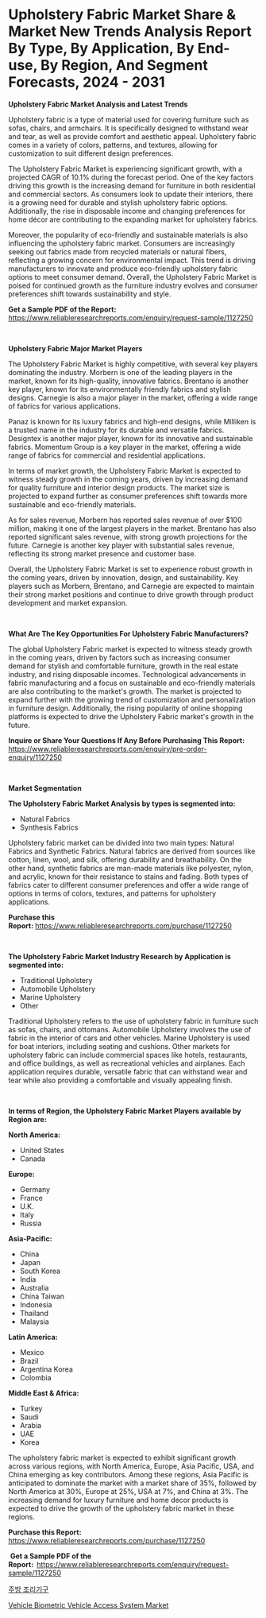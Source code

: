 <p><h1>Upholstery Fabric Market Share & Market New Trends Analysis Report By Type, By Application, By End-use, By Region, And Segment Forecasts, 2024 - 2031</h1></p><p><strong>Upholstery Fabric Market Analysis and Latest Trends</strong></p>
<p><p>Upholstery fabric is a type of material used for covering furniture such as sofas, chairs, and armchairs. It is specifically designed to withstand wear and tear, as well as provide comfort and aesthetic appeal. Upholstery fabric comes in a variety of colors, patterns, and textures, allowing for customization to suit different design preferences.</p><p>The Upholstery Fabric Market is experiencing significant growth, with a projected CAGR of 10.1% during the forecast period. One of the key factors driving this growth is the increasing demand for furniture in both residential and commercial sectors. As consumers look to update their interiors, there is a growing need for durable and stylish upholstery fabric options. Additionally, the rise in disposable income and changing preferences for home décor are contributing to the expanding market for upholstery fabrics.</p><p>Moreover, the popularity of eco-friendly and sustainable materials is also influencing the upholstery fabric market. Consumers are increasingly seeking out fabrics made from recycled materials or natural fibers, reflecting a growing concern for environmental impact. This trend is driving manufacturers to innovate and produce eco-friendly upholstery fabric options to meet consumer demand. Overall, the Upholstery Fabric Market is poised for continued growth as the furniture industry evolves and consumer preferences shift towards sustainability and style.</p></p>
<p><strong>Get a Sample PDF of the Report:&nbsp;</strong> <a href="https://www.reliableresearchreports.com/enquiry/request-sample/1127250">https://www.reliableresearchreports.com/enquiry/request-sample/1127250</a></p>
<p>&nbsp;</p>
<p><strong>Upholstery Fabric Major Market Players</strong></p>
<p><p>The Upholstery Fabric Market is highly competitive, with several key players dominating the industry. Morbern is one of the leading players in the market, known for its high-quality, innovative fabrics. Brentano is another key player, known for its environmentally friendly fabrics and stylish designs. Carnegie is also a major player in the market, offering a wide range of fabrics for various applications.</p><p>Panaz is known for its luxury fabrics and high-end designs, while Milliken is a trusted name in the industry for its durable and versatile fabrics. Designtex is another major player, known for its innovative and sustainable fabrics. Momentum Group is a key player in the market, offering a wide range of fabrics for commercial and residential applications.</p><p>In terms of market growth, the Upholstery Fabric Market is expected to witness steady growth in the coming years, driven by increasing demand for quality furniture and interior design products. The market size is projected to expand further as consumer preferences shift towards more sustainable and eco-friendly materials.</p><p>As for sales revenue, Morbern has reported sales revenue of over $100 million, making it one of the largest players in the market. Brentano has also reported significant sales revenue, with strong growth projections for the future. Carnegie is another key player with substantial sales revenue, reflecting its strong market presence and customer base.</p><p>Overall, the Upholstery Fabric Market is set to experience robust growth in the coming years, driven by innovation, design, and sustainability. Key players such as Morbern, Brentano, and Carnegie are expected to maintain their strong market positions and continue to drive growth through product development and market expansion.</p></p>
<p>&nbsp;</p>
<p><strong>What Are The Key Opportunities For Upholstery Fabric Manufacturers?</strong></p>
<p><p>The global Upholstery Fabric market is expected to witness steady growth in the coming years, driven by factors such as increasing consumer demand for stylish and comfortable furniture, growth in the real estate industry, and rising disposable incomes. Technological advancements in fabric manufacturing and a focus on sustainable and eco-friendly materials are also contributing to the market's growth. The market is projected to expand further with the growing trend of customization and personalization in furniture design. Additionally, the rising popularity of online shopping platforms is expected to drive the Upholstery Fabric market's growth in the future.</p></p>
<p><strong>Inquire or Share Your Questions If Any Before Purchasing This Report:</strong> <a href="https://www.reliableresearchreports.com/enquiry/pre-order-enquiry/1127250">https://www.reliableresearchreports.com/enquiry/pre-order-enquiry/1127250</a></p>
<p>&nbsp;</p>
<p><strong>Market Segmentation</strong></p>
<p><strong>The Upholstery Fabric Market Analysis by types is segmented into:</strong></p>
<p><ul><li>Natural Fabrics</li><li>Synthesis Fabrics</li></ul></p>
<p><p>Upholstery fabric market can be divided into two main types: Natural Fabrics and Synthetic Fabrics. Natural fabrics are derived from sources like cotton, linen, wool, and silk, offering durability and breathability. On the other hand, synthetic fabrics are man-made materials like polyester, nylon, and acrylic, known for their resistance to stains and fading. Both types of fabrics cater to different consumer preferences and offer a wide range of options in terms of colors, textures, and patterns for upholstery applications.</p></p>
<p><strong>Purchase this Report:&nbsp;</strong><a href="https://www.reliableresearchreports.com/purchase/1127250">https://www.reliableresearchreports.com/purchase/1127250</a></p>
<p>&nbsp;</p>
<p><strong>The Upholstery Fabric Market Industry Research by Application is segmented into:</strong></p>
<p><ul><li>Traditional Upholstery</li><li>Automobile Upholstery</li><li>Marine Upholstery</li><li>Other</li></ul></p>
<p><p>Traditional Upholstery refers to the use of upholstery fabric in furniture such as sofas, chairs, and ottomans. Automobile Upholstery involves the use of fabric in the interior of cars and other vehicles. Marine Upholstery is used for boat interiors, including seating and cushions. Other markets for upholstery fabric can include commercial spaces like hotels, restaurants, and office buildings, as well as recreational vehicles and airplanes. Each application requires durable, versatile fabric that can withstand wear and tear while also providing a comfortable and visually appealing finish.</p></p>
<p>&nbsp;</p>
<p><strong>In terms of Region, the Upholstery Fabric Market Players available by Region are:</strong></p>
<p>
    <p> <strong> North America: </strong>
        <ul>
            <li>United States</li>
            <li>Canada</li>
        </ul>
        </p> 
    <p> <strong> Europe: </strong>
        <ul>
            <li>Germany</li>
            <li>France</li>
            <li>U.K.</li>
            <li>Italy</li>
            <li>Russia</li>
        </ul>
        </p> 
    <p> <strong> Asia-Pacific: </strong>
        <ul>
            <li>China</li>
            <li>Japan</li>
            <li>South Korea</li>
            <li>India</li>
            <li>Australia</li>
            <li>China Taiwan</li>
            <li>Indonesia</li>
            <li>Thailand</li>
            <li>Malaysia</li>
        </ul>
        </p> 
    <p> <strong> Latin America: </strong>
        <ul>
            <li>Mexico</li>
            <li>Brazil</li>
            <li>Argentina Korea</li>
            <li>Colombia</li>
        </ul>
        </p> 
    <p> <strong> Middle East & Africa: </strong>
        <ul>
            <li>Turkey</li>
            <li>Saudi</li>
            <li>Arabia</li>
            <li>UAE</li>
            <li>Korea</li>
        </ul>
    </p>
    </p>
<p><p>The upholstery fabric market is expected to exhibit significant growth across various regions, with North America, Europe, Asia Pacific, USA, and China emerging as key contributors. Among these regions, Asia Pacific is anticipated to dominate the market with a market share of 35%, followed by North America at 30%, Europe at 25%, USA at 7%, and China at 3%. The increasing demand for luxury furniture and home decor products is expected to drive the growth of the upholstery fabric market in these regions.</p></p>
<p><strong>Purchase this Report: </strong><a href="https://www.reliableresearchreports.com/purchase/1127250">https://www.reliableresearchreports.com/purchase/1127250</a></p>
<p>&nbsp;<strong>Get a Sample PDF of the Report:&nbsp;&nbsp;</strong><a href="https://www.reliableresearchreports.com/enquiry/request-sample/1127250">https://www.reliableresearchreports.com/enquiry/request-sample/1127250</a></p>
<p><strong></strong></p>
<p><p><a href="https://github.com/akzkkws047661437/Market-Research-Report-List-1/blob/main/97237055003.md">주방 조리기구</a></p><p><a href="https://butternut-bug-553.notion.site/Vehicle-Biometric-Vehicle-Access-System-Market-Research-Report-Unlocks-Analysis-on-the-Market-Financ-02a0459c8bd74ce49574ee167c746efe">Vehicle Biometric Vehicle Access System Market</a></p></p>